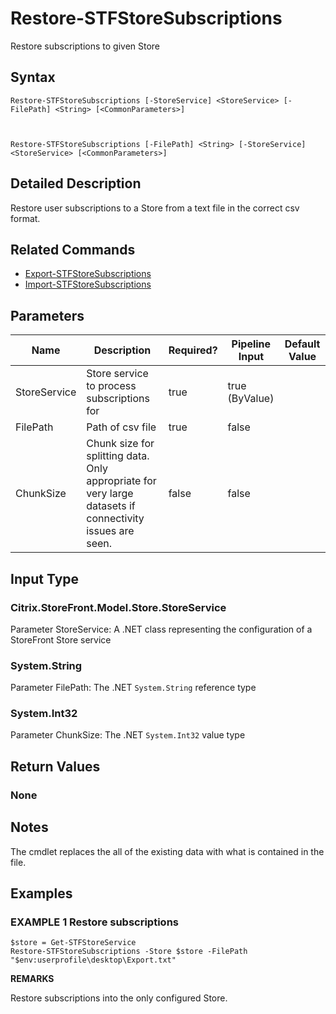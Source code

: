 ﻿# Restore-STFStoreSubscriptions

Restore subscriptions to given Store

## Syntax

```
Restore-STFStoreSubscriptions [-StoreService] <StoreService> [-FilePath] <String> [<CommonParameters>]



Restore-STFStoreSubscriptions [-FilePath] <String> [-StoreService] <StoreService> [<CommonParameters>]
```

## Detailed Description

Restore user subscriptions to a Store from a text file in the correct csv format.

## Related Commands

* [Export-STFStoreSubscriptions](./Export-STFStoreSubscriptions)
* [Import-STFStoreSubscriptions](./Import-STFStoreSubscriptions)

## Parameters

| Name   | Description | Required? | Pipeline Input | Default Value |
| --- | --- | --- | --- | --- |
|StoreService|Store service to process subscriptions for|true|true (ByValue)| |
|FilePath|Path of csv file|true|false| |
|ChunkSize|Chunk size for splitting data. Only appropriate for very large datasets if connectivity issues are seen.|false|false| |

## Input Type

### Citrix.StoreFront.Model.Store.StoreService

Parameter StoreService: A .NET class representing the configuration of a StoreFront Store service

### System.String

Parameter FilePath: The .NET `System.String` reference type

### System.Int32

Parameter ChunkSize: The .NET `System.Int32` value type

## Return Values

### None

## Notes

The cmdlet replaces the all of the existing data with what is contained in the file.

## Examples

### EXAMPLE 1 Restore subscriptions

```
$store = Get-STFStoreService
Restore-STFStoreSubscriptions -Store $store -FilePath "$env:userprofile\desktop\Export.txt"
```

**REMARKS**

Restore subscriptions into the only configured Store.

